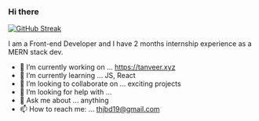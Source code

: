### Hi there 
[![GitHub Streak](https://github-readme-streak-stats.herokuapp.com/?user=tanveer19)](https://git.io/streak-stats)


<!--
**tanveer19/tanveer19** is a ✨ _special_ ✨ repository because its `README.md` (this file) appears on your GitHub profile.
-->
I am a Front-end Developer and I have 2 months internship experience as a MERN stack dev.
- 🔭 I’m currently working on ... https://tanveer.xyz
- 🌱 I’m currently learning ... JS, React
- 👯 I’m looking to collaborate on ... exciting projects 
- 🤔 I’m looking for help with ... 
- 💬 Ask me about ... anything
- 📫 How to reach me: ... thjbd19@gmail.com


